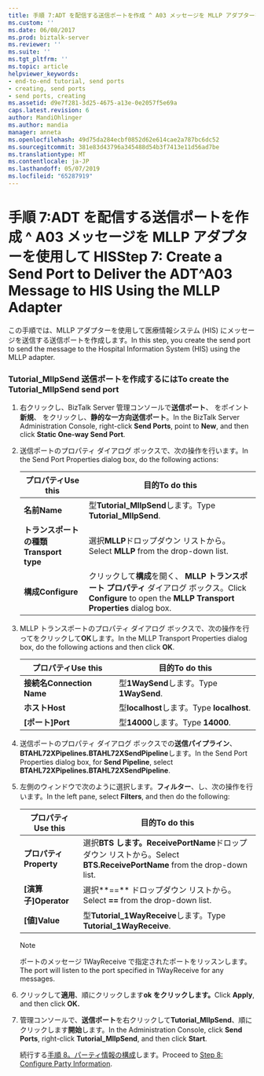 ```yaml
---
title: 手順 7:ADT を配信する送信ポートを作成 ^ A03 メッセージを MLLP アダプターを使用して HIS |Microsoft Docs
ms.custom: ''
ms.date: 06/08/2017
ms.prod: biztalk-server
ms.reviewer: ''
ms.suite: ''
ms.tgt_pltfrm: ''
ms.topic: article
helpviewer_keywords:
- end-to-end tutorial, send ports
- creating, send ports
- send ports, creating
ms.assetid: d9e7f281-3d25-4675-a13e-0e2057f5e69a
caps.latest.revision: 6
author: MandiOhlinger
ms.author: mandia
manager: anneta
ms.openlocfilehash: 49d75da284ecbf0852d62e614cae2a787bc6dc52
ms.sourcegitcommit: 381e83d43796a345488d54b3f7413e11d56ad7be
ms.translationtype: MT
ms.contentlocale: ja-JP
ms.lasthandoff: 05/07/2019
ms.locfileid: "65287919"
---
```

# <a name="step-7-create-a-send-port-to-deliver-the-adta03-message-to-his-using-the-mllp-adapter"></a><span data-ttu-id="1dc27-102">手順 7:ADT を配信する送信ポートを作成 ^ A03 メッセージを MLLP アダプターを使用して HIS</span><span class="sxs-lookup"><span data-stu-id="1dc27-102">Step 7: Create a Send Port to Deliver the ADT^A03 Message to HIS Using the MLLP Adapter</span></span>
<span data-ttu-id="1dc27-103">この手順では、MLLP アダプターを使用して医療情報システム (HIS) にメッセージを送信する送信ポートを作成します。</span><span class="sxs-lookup"><span data-stu-id="1dc27-103">In this step, you create the send port to send the message to the Hospital Information System (HIS) using the MLLP adapter.</span></span>  

### <a name="to-create-the-tutorialmllpsend-send-port"></a><span data-ttu-id="1dc27-104">Tutorial_MllpSend 送信ポートを作成するには</span><span class="sxs-lookup"><span data-stu-id="1dc27-104">To create the Tutorial_MllpSend send port</span></span>  

1. <span data-ttu-id="1dc27-105">右クリックし、BizTalk Server 管理コンソールで**送信ポート**、 をポイント**新規**、 をクリックし、**静的な一方向送信ポート**。</span><span class="sxs-lookup"><span data-stu-id="1dc27-105">In the BizTalk Server Administration Console, right-click **Send Ports**, point to **New**, and then click **Static One-way Send Port**.</span></span>  

2. <span data-ttu-id="1dc27-106">送信ポートのプロパティ ダイアログ ボックスで、次の操作を行います。</span><span class="sxs-lookup"><span data-stu-id="1dc27-106">In the Send Port Properties dialog box, do the following actions:</span></span>  


   |      <span data-ttu-id="1dc27-107">プロパティ</span><span class="sxs-lookup"><span data-stu-id="1dc27-107">Use this</span></span>      |                                <span data-ttu-id="1dc27-108">目的</span><span class="sxs-lookup"><span data-stu-id="1dc27-108">To do this</span></span>                                 |
   |--------------------|---------------------------------------------------------------------------|
   |      <span data-ttu-id="1dc27-109">**名前**</span><span class="sxs-lookup"><span data-stu-id="1dc27-109">**Name**</span></span>      |                        <span data-ttu-id="1dc27-110">型**Tutorial_MllpSend**します。</span><span class="sxs-lookup"><span data-stu-id="1dc27-110">Type **Tutorial_MllpSend**.</span></span>                        |
   | <span data-ttu-id="1dc27-111">**トランスポートの種類**</span><span class="sxs-lookup"><span data-stu-id="1dc27-111">**Transport type**</span></span> |                 <span data-ttu-id="1dc27-112">選択**MLLP**ドロップダウン リストから。</span><span class="sxs-lookup"><span data-stu-id="1dc27-112">Select **MLLP** from the drop-down list.</span></span>                  |
   |   <span data-ttu-id="1dc27-113">**構成**</span><span class="sxs-lookup"><span data-stu-id="1dc27-113">**Configure**</span></span>    | <span data-ttu-id="1dc27-114">クリックして**構成**を開く、 **MLLP トランスポート プロパティ** ダイアログ ボックス。</span><span class="sxs-lookup"><span data-stu-id="1dc27-114">Click **Configure** to open the **MLLP Transport Properties** dialog box.</span></span> |


3. <span data-ttu-id="1dc27-115">MLLP トランスポートのプロパティ ダイアログ ボックスで、次の操作を行ってをクリックして**OK**します。</span><span class="sxs-lookup"><span data-stu-id="1dc27-115">In the MLLP Transport Properties dialog box, do the following actions and then click **OK**.</span></span>  


   |      <span data-ttu-id="1dc27-116">プロパティ</span><span class="sxs-lookup"><span data-stu-id="1dc27-116">Use this</span></span>       |     <span data-ttu-id="1dc27-117">目的</span><span class="sxs-lookup"><span data-stu-id="1dc27-117">To do this</span></span>      |
   |---------------------|---------------------|
   | <span data-ttu-id="1dc27-118">**接続名**</span><span class="sxs-lookup"><span data-stu-id="1dc27-118">**Connection Name**</span></span> | <span data-ttu-id="1dc27-119">型**1WaySend**します。</span><span class="sxs-lookup"><span data-stu-id="1dc27-119">Type **1WaySend**.</span></span>  |
   |      <span data-ttu-id="1dc27-120">**ホスト**</span><span class="sxs-lookup"><span data-stu-id="1dc27-120">**Host**</span></span>       | <span data-ttu-id="1dc27-121">型**localhost**します。</span><span class="sxs-lookup"><span data-stu-id="1dc27-121">Type **localhost**.</span></span> |
   |      <span data-ttu-id="1dc27-122">**[ポート]**</span><span class="sxs-lookup"><span data-stu-id="1dc27-122">**Port**</span></span>       |   <span data-ttu-id="1dc27-123">型**14000**します。</span><span class="sxs-lookup"><span data-stu-id="1dc27-123">Type **14000**.</span></span>   |


4. <span data-ttu-id="1dc27-124">送信ポートのプロパティ ダイアログ ボックスでの**送信パイプライン**、 **BTAHL72XPipelines.BTAHL72XSendPipeline**します。</span><span class="sxs-lookup"><span data-stu-id="1dc27-124">In the Send Port Properties dialog box, for **Send Pipeline**, select **BTAHL72XPipelines.BTAHL72XSendPipeline**.</span></span>  

5. <span data-ttu-id="1dc27-125">左側のウィンドウで次のように選択します。**フィルター**、し、次の操作を行います。</span><span class="sxs-lookup"><span data-stu-id="1dc27-125">In the left pane, select **Filters**, and then do the following:</span></span>  

   |<span data-ttu-id="1dc27-126">プロパティ</span><span class="sxs-lookup"><span data-stu-id="1dc27-126">Use this</span></span>|<span data-ttu-id="1dc27-127">目的</span><span class="sxs-lookup"><span data-stu-id="1dc27-127">To do this</span></span>|  
   |--------------|----------------|  
   |<span data-ttu-id="1dc27-128">**プロパティ**</span><span class="sxs-lookup"><span data-stu-id="1dc27-128">**Property**</span></span>|<span data-ttu-id="1dc27-129">選択**BTS します。ReceivePortName**ドロップダウン リストから。</span><span class="sxs-lookup"><span data-stu-id="1dc27-129">Select **BTS.ReceivePortName** from the drop-down list.</span></span>|  
   |<span data-ttu-id="1dc27-130">**[演算子]**</span><span class="sxs-lookup"><span data-stu-id="1dc27-130">**Operator**</span></span>|<span data-ttu-id="1dc27-131">選択**==** ドロップダウン リストから。</span><span class="sxs-lookup"><span data-stu-id="1dc27-131">Select **==** from the drop-down list.</span></span>|  
   |<span data-ttu-id="1dc27-132">**[値]**</span><span class="sxs-lookup"><span data-stu-id="1dc27-132">**Value**</span></span>|<span data-ttu-id="1dc27-133">型**Tutorial_1WayReceive**します。</span><span class="sxs-lookup"><span data-stu-id="1dc27-133">Type **Tutorial_1WayReceive**.</span></span>|  

   > [!NOTE]
   >  <span data-ttu-id="1dc27-134">ポートのメッセージ 1WayReceive で指定されたポートをリッスンします。</span><span class="sxs-lookup"><span data-stu-id="1dc27-134">The port will listen to the port specified in 1WayReceive for any messages.</span></span>  

6. <span data-ttu-id="1dc27-135">クリックして**適用**、順にクリックします**ok をクリックします。**</span><span class="sxs-lookup"><span data-stu-id="1dc27-135">Click **Apply**, and then click **OK.**</span></span>  

7. <span data-ttu-id="1dc27-136">管理コンソールで、**送信ポート**を右クリックして**Tutorial_MllpSend**、順にクリックします**開始**します。</span><span class="sxs-lookup"><span data-stu-id="1dc27-136">In the Administration Console, click **Send Ports**, right-click **Tutorial_MllpSend**, and then click **Start**.</span></span>  

   <span data-ttu-id="1dc27-137">続行する[手順 8。パーティ情報の構成](../../adapters-and-accelerators/accelerator-hl7/step-8-configure-party-information.md)します。</span><span class="sxs-lookup"><span data-stu-id="1dc27-137">Proceed to [Step 8: Configure Party Information](../../adapters-and-accelerators/accelerator-hl7/step-8-configure-party-information.md).</span></span>